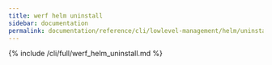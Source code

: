 ```yaml
---
title: werf helm uninstall
sidebar: documentation
permalink: documentation/reference/cli/lowlevel-management/helm/uninstall.html
---
```


{% include /cli/full/werf_helm_uninstall.md %}
